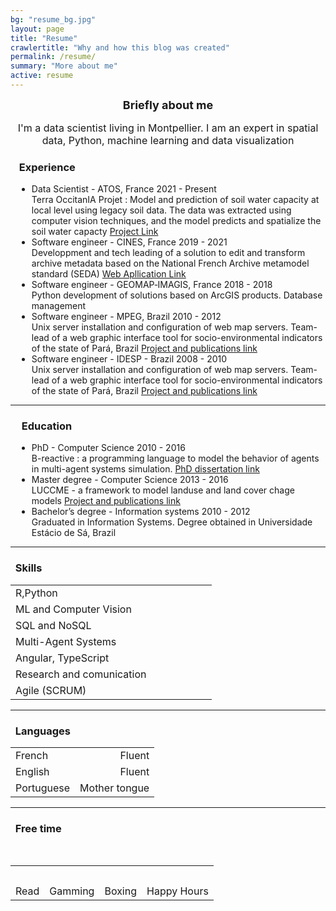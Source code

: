 ```yaml
---
bg: "resume_bg.jpg"
layout: page
title: "Resume"
crawlertitle: "Why and how this blog was created"
permalink: /resume/
summary: "More about me"
active: resume
---
```



<div class="row" style="padding-bottom: 30px;">
				<p style="font-weight: bold;font-size:18px;text-align: center; margin: 10px;">Briefly about me</p>
				<p style="font-size:16px;text-align: center;">
					I'm a data scientist living in Montpellier. I am an expert in spatial data, Python, machine learning and data visualization
				</p>

<div class="page ">
    <div >
        <div class="page" style='padding-left:10px'>
            <h3><i class="fas fa-briefcase" aria-hidden="true"></i>&nbsp;Experience</h3>
            <ul class="timeline">
                <!-- Item 1 -->
                <li>
                    <div class="direction-r page">
                        <div class="flag-wrapper">
                            <span class="flag">Data Scientist - ATOS, France</span>
                            <span class="time-wrapper"><span class="time">2021 - Present</span></span>
                        </div>
                        <div class="desc">
                            Terra OccitanIA Projet : 
                            Model and prediction of soil water capacity at local level using legacy soil data. The data was extracted 
                            using computer vision techniques, and the model predicts and spatialize the soil water capacty
                            <a href="https://www.openig.org/groupes-de-travail/terra-occitania/">Project Link</a>
                        </div>
                    </div>
                    </li>
                <!-- Item 2 -->
                <li>
                    <div class="direction-r">
                        <div class="flag-wrapper">
                            <span class="flag">Software engineer - CINES, France</span>
                            <span class="time-wrapper"><span class="time">2019 - 2021</span></span>
                        </div>
                        <div class="desc">
                            Developpment and tech leading of a solution to edit and transform archive metadata based on the National French Archive metamodel
                            standard (SEDA)  
                            <a href="http://pastis.cines.fr/">Web Apllication Link</a>
                        </div>
                    </div>
                </li>
                <!-- Item 3 -->
                <li>
                    <div class="direction-r">
                        <div class="flag-wrapper">
                            <span class="flag">Software engineer - GEOMAP‑IMAGIS, France</span>
                            <span class="time-wrapper"><span class="time">2018 - 2018</span></span>
                        </div>
                        <div class="desc">Python development of solutions based on ArcGIS products. Database management </div>
                    </div>
                </li>
                <!-- Item 4 -->
                <li>
                    <div class="direction-r">
                        <div class="flag-wrapper">
                            <span class="flag">Software engineer - MPEG, Brazil</span>
                            <span class="time-wrapper"><span class="time">2010 - 2012</span></span>
                        </div>
                            <div class="desc"> Unix server installation and configuration of web map servers. 
                            Team-lead of a web graphic interface tool for socio-environmental indicators of the state of Pará, Brazil
                            <a href="http://luccme.ccst.inpe.br/en/home-2/">Project and publications link</a>
                        </div>
                    </div>
                </li>
                <!-- Item 5 -->
                <li>
                    <div class="direction-r">
                        <div class="flag-wrapper">
                            <span class="flag">Software engineer - IDESP - Brazil</span>
                            <span class="time-wrapper"><span class="time">2008 - 2010</span></span>
                        </div>
                            <div class="desc"> Unix server installation and configuration of web map servers. 
                            Team-lead of a web graphic interface tool for socio-environmental indicators of the state of Pará, Brazil
                            <a href="http://luccme.ccst.inpe.br/en/home-2/">Project and publications link</a>
                        </div>
                    </div>
                </li>
            </ul>
        </div>
        <hr />
        <div class="page">
            <div class="page" style='padding-left:10px'>
                <h3><i class="fas fa-user-graduate" aria-hidden="true"></i>&nbsp;&nbsp;Education</h3>
                <ul class="timeline">
                    <!-- Item 1 -->
                    <li>
                        <div class="direction-r">
                            <div class="flag-wrapper">
                                <span class="flag">PhD - Computer Science</span>
                                <span class="time-wrapper"><span class="time">2010 - 2016</span></span>
                            </div>
                            <div class="desc">B-reactive : a programming language to model the behavior of agents in
                                multi-agent systems simulation.
                                <a href="https://ur-green.cirad.fr/content/download/5163/38173/version/1/file/paulo_pimenta_dissertation.pdf">PhD
                                    dissertation link</a>
                            </div>
                        </div>
                    </li>
                    <!-- Item 2 -->
                    <li>
                        <div class="direction-r">
                            <div class="flag-wrapper">
                                <span class="flag">Master degree - Computer Science</span>
                                <span class="time-wrapper"><span class="time">2013 - 2016</span></span>
                            </div>
                            <div class="desc"> LUCCME - a framework to model landuse and land cover chage models
                                <a href="http://luccme.ccst.inpe.br/en/home-2/">Project and publications link</a>
                            </div>
                        </div>
                    </li>
                    <!-- Item 3 -->
                    <li>
                        <div class="direction-r">
                            <div class="flag-wrapper">
                                <span class="flag">Bachelor’s degree - Information systems</span>
                                <span class="time-wrapper"><span class="time">2010 - 2012</span></span>
                            </div>
                            <div class="desc">
                                Graduated in Information Systems. Degree obtained in Universidade Estácio de Sá, Brazil
                            </div>
                        </div>
                    </li>
                </ul>
            </div>
        </div>
        <hr />
        <div id="skills" class="page" >
            <h3><i class="fa fa-laptop" aria-hidden="true"></i>&nbsp;&nbsp;Skills</h3>
            <table style="width:100%">
                <tr>
                    <td>R,Python</td>
                    <td style="width: 30%;">
                        <div class="progress">
                            <div class="progress-bar progress-bar-striped progress-bar-animated" role="progressbar" style="width: 70%;background-color: #1e7fac"
                                aria-valuenow="10" aria-valuemin="0" aria-valuemax="100"></div>
                        </div>
                    </td>
                </tr>
                <tr>
                    <td>ML and Computer Vision</td>
                    <td style="width: 30%;">
                        <div class="progress">
                            <div class="progress-bar progress-bar-striped progress-bar-animated" role="progressbar" style="width: 65%;background-color: #1e7fac"
                                aria-valuenow="10" aria-valuemin="0" aria-valuemax="100"></div>
                        </div>
                    </td>
                </tr>
                <tr>
                    <td>SQL and NoSQL</td>
                    <td style="width: 30%;">
                        <div class="progress">
                            <div class="progress-bar progress-bar-striped progress-bar-animated" role="progressbar" style="width: 50%;background-color: #1e7fac"
                                aria-valuenow="10" aria-valuemin="0" aria-valuemax="100"></div>
                        </div>
                    </td>
                </tr>
                <tr>
                    <td>Multi-Agent Systems</td>
                    <td style="width: 30%;">
                        <div class="progress">
                            <div class="progress-bar progress-bar-striped progress-bar-animated" role="progressbar" style="width: 70%;background-color: #1e7fac"
                                aria-valuenow="10" aria-valuemin="0" aria-valuemax="100"></div>
                        </div>
                    </td>
                </tr>
                <tr>
                    <td>Angular, TypeScript</td>
                    <td style="width: 30%;">
                        <div class="progress">
                            <div class="progress-bar progress-bar-striped progress-bar-animated" role="progressbar" style="width: 60%;background-color: #1e7fac"
                                aria-valuenow="10" aria-valuemin="0" aria-valuemax="100"></div>
                        </div>
                    </td>
                </tr>
                <tr>
                    <td>Research and comunication</td>
                    <td style="width: 30%;">
                        <div class="progress">
                            <div class="progress-bar progress-bar-striped progress-bar-animated" role="progressbar" style="width: 75%;background-color: #1e7fac"
                                aria-valuenow="10" aria-valuemin="0" aria-valuemax="100"></div>
                        </div>
                    </td>
                </tr>
                <tr>
                    <td>Agile (SCRUM)</td>
                    <td style="width: 30%;">
                        <div class="progress">
                            <div class="progress-bar progress-bar-striped progress-bar-animated" role="progressbar" style="width: 80%;background-color: #1e7fac"
                                aria-valuenow="10" aria-valuemin="0" aria-valuemax="100"></div>
                        </div>
                    </td>
                </tr>          
            </table>
        </div>
            <hr />
            <div id="languages" class="page">
                <h3><i class="fa fa-language" aria-hidden="true"></i>&nbsp;&nbsp;Languages</h3>
                <table style="width:100%">
                    <tr>
                        <td>French</td>
                        <td style="float:right">Fluent</td>
                    </tr>
                    <tr>
                        <td>English</td>
                        <td style="float:right">Fluent</td>
                    </tr>
                    <tr>
                        <td>Portuguese</td>
                        <td style="float:right"> Mother tongue</td>
                    </tr>
                </table>
            </div>
            <hr />
            <div class="free-time page">
                <h3><i class="fas fa-couch" aria-hidden="true"></i>&nbsp;&nbsp;Free time</h3>
                <br/>
                <table class="table text-center">
                    <tr >
                        <th >
                            <i class="fas fa-book-reader"></i>
                        </th>
                        <th >
                            <i class="fas fa-gamepad"></i>
                        </th>
                        <th>
                            <i class="fa-solid fa-mitten"></i>&nbsp;&nbsp;
                        </th>
                        <th>
                            <i class="fa-solid fa-beer-mug-empty"></i>
                        </th>
                    </tr>
                    <tr style="text-align:center">
                        <td >Read</td>
                        <td>Gamming</td>
                        <td>Boxing</td>
                        <td>Happy Hours</td>
                    </tr>
                </table>
            </div>
            <!-- container -->
        </div>
        <!-- post-cotens -->
    </div>
    <!-- m8 -->
</div>